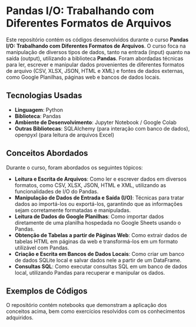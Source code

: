 # Pandas I/O: Trabalhando com Diferentes Formatos de Arquivos

Este repositório contém os códigos desenvolvidos durante o curso **Pandas I/O: Trabalhando com Diferentes Formatos de Arquivos**. O curso foca na manipulação de diversos tipos de dados, tanto na entrada (input) quanto na saída (output), utilizando a biblioteca **Pandas**. Foram abordadas técnicas para ler, escrever e manipular dados provenientes de diferentes formatos de arquivo (CSV, XLSX, JSON, HTML e XML) e fontes de dados externas, como Google Planilhas, páginas web e bancos de dados locais.

## Tecnologias Usadas
- **Linguagem**: Python
- **Biblioteca**: Pandas
- **Ambiente de Desenvolvimento**: Jupyter Notebook / Google Colab
- **Outras Bibliotecas**: SQLAlchemy (para interação com banco de dados), openpyxl (para leitura de arquivos Excel)

## Conceitos Abordados

Durante o curso, foram abordados os seguintes tópicos:

- **Leitura e Escrita de Arquivos**: Como ler e escrever dados em diversos formatos, como CSV, XLSX, JSON, HTML e XML, utilizando as funcionalidades de I/O do Pandas.
- **Manipulação de Dados de Entrada e Saída (I/O)**: Técnicas para tratar dados ao importá-los ou exportá-los, garantindo que as informações sejam corretamente formatadas e manipuladas.
- **Leitura de Dados do Google Planilhas**: Como importar dados diretamente de uma planilha hospedada no Google Sheets usando o Pandas.
- **Obtenção de Tabelas a partir de Páginas Web**: Como extrair dados de tabelas HTML em páginas da web e transformá-los em um formato utilizável com Pandas.
- **Criação e Escrita em Bancos de Dados Locais**: Como criar um banco de dados SQLite local e salvar dados nele a partir de um DataFrame.
- **Consultas SQL**: Como executar consultas SQL em um banco de dados local, utilizando Pandas para recuperar e manipular os dados.

## Exemplos de Códigos

O repositório contém notebooks que demonstram a aplicação dos conceitos acima, bem como exercícios resolvidos com os conhecimentos adquiridos. 
